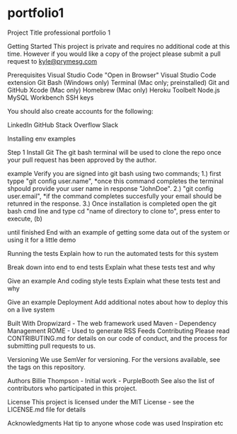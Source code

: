 # portfolio1
Project Title
professional portfolio 1

Getting Started
This project is private and requires no additional code at this time. However if you would like a copy of the project please submit a pull request to kyle@prymesg.com

Prerequisites
Visual Studio Code
"Open in Browser" Visual Studio Code extension
Git Bash (Windows only)
Terminal (Mac only; preinstalled)
Git and GitHub
Xcode (Mac only)
Homebrew (Mac only)
Heroku Toolbelt
Node.js
MySQL Workbench
SSH keys

You should also create accounts for the following:

LinkedIn
GitHub
Stack Overflow
Slack


Installing env examples

Step 1 Install Git 
The git bash terminal will be used to clone the repo once your pull request has been approved by the author.

example
Verify you are signed into git bash using two commands; 
1.) first typpe "git config user.name", 
*once this command completes the terminal shpould provide your user name in response "JohnDoe". 
2.) "git config user.email", 
*if the command completes succesfully your email should be retunred in the response. 
3.) Once installation is completed open the git bash cmd line and type cd "name of directory to clone to", press enter to execute, (b) 

until finished
End with an example of getting some data out of the system or using it for a little demo

Running the tests
Explain how to run the automated tests for this system

Break down into end to end tests
Explain what these tests test and why

Give an example
And coding style tests
Explain what these tests test and why

Give an example
Deployment
Add additional notes about how to deploy this on a live system

Built With
Dropwizard - The web framework used
Maven - Dependency Management
ROME - Used to generate RSS Feeds
Contributing
Please read CONTRIBUTING.md for details on our code of conduct, and the process for submitting pull requests to us.

Versioning
We use SemVer for versioning. For the versions available, see the tags on this repository.

Authors
Billie Thompson - Initial work - PurpleBooth
See also the list of contributors who participated in this project.

License
This project is licensed under the MIT License - see the LICENSE.md file for details

Acknowledgments
Hat tip to anyone whose code was used
Inspiration
etc
